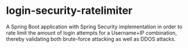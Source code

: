 # login-security-ratelimiter
A Spring Boot application with Spring Security implementation in order to rate limit the amount of login attempts for a Username+IP combination, thereby validating both brute-force attacking as well as DDOS attacks.
